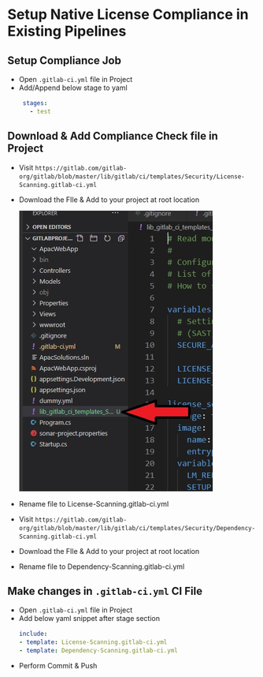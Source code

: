 # Setup Native License Compliance in Existing Pipelines


## Setup Compliance Job

- Open `.gitlab-ci.yml` file in Project
- Add/Append below stage to yaml
  ```yaml
   stages:
     - test
  ```

## Download & Add Compliance Check file in Project

- Visit `https://gitlab.com/gitlab-org/gitlab/blob/master/lib/gitlab/ci/templates/Security/License-Scanning.gitlab-ci.yml`
- Download the FIle & Add to your project at root location
    
     ![Screenshot1](./images/L6-1.jpg)

- Rename file to License-Scanning.gitlab-ci.yml

- Visit `https://gitlab.com/gitlab-org/gitlab/blob/master/lib/gitlab/ci/templates/Security/Dependency-Scanning.gitlab-ci.yml`
- Download the FIle & Add to your project at root location
- Rename file to Dependency-Scanning.gitlab-ci.yml

## Make changes in `.gitlab-ci.yml` CI File

- Open `.gitlab-ci.yml` file in Project 
- Add below yaml snippet after stage section
  ```yaml
  include:
  - template: License-Scanning.gitlab-ci.yml
  - template: Dependency-Scanning.gitlab-ci.yml
  ```
- Perform Commit & Push


